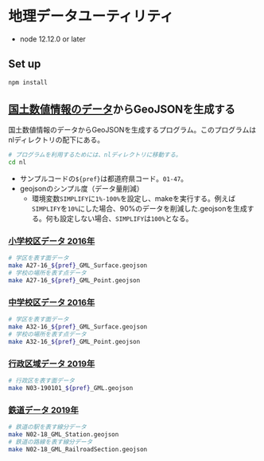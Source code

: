 # 地理データユーティリティ

- node 12.12.0 or later

## Set up

```sh
npm install
```

## [国土数値情報のデータ](http://nlftp.mlit.go.jp/ksj/index.html)からGeoJSONを生成する

国土数値情報のデータからGeoJSONを生成するプログラム。このプログラムはnlディレクトリの配下にある。

```sh
# プログラムを利用するためには、nlディレクトリに移動する。
cd nl
```

- サンプルコードの`${pref}`は都道府県コード。`01-47`。
- geojsonのシンプル度（データ量削減）
  - 環境変数`SIMPLIFY`に`1%-100%`を設定し、makeを実行する。例えば`SIMPLIFY`を`10%`にした場合、90%のデータを削減した.geojsonを生成する。何も設定しない場合、`SIMPLIFY`は`100%`となる。

### [小学校区データ 2016年](http://nlftp.mlit.go.jp/ksj/gml/datalist/KsjTmplt-A27-v2_1.html)

```sh
# 学区を表す面データ
make A27-16_${pref}_GML_Surface.geojson
# 学校の場所を表す点データ
make A27-16_${pref}_GML_Point.geojson
```

### [中学校区データ 2016年](http://nlftp.mlit.go.jp/ksj/gml/datalist/KsjTmplt-A32-v2_0.html)

```sh
# 学区を表す面データ
make A32-16_${pref}_GML_Surface.geojson
# 学校の場所を表す点データ
make A32-16_${pref}_GML_Point.geojson
```

### [行政区域データ 2019年](http://nlftp.mlit.go.jp/ksj/gml/datalist/KsjTmplt-N03-v2_3.html)

```sh
# 行政区を表す面データ
make N03-190101_${pref}_GML.geojson
```

### [鉄道データ 2019年](http://nlftp.mlit.go.jp/ksj/gml/datalist/KsjTmplt-N02-v2_3.html)

```sh
# 鉄道の駅を表す線分データ
make N02-18_GML_Station.geojson
# 鉄道の路線を表す線分データ
make N02-18_GML_RailroadSection.geojson
```

